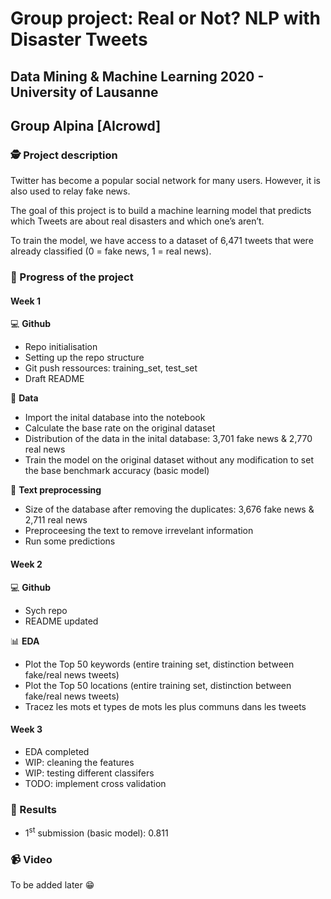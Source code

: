 # Group project: Real or Not? NLP with Disaster Tweets
## Data Mining & Machine Learning 2020 - University of Lausanne
## Group Alpina [AIcrowd]

### 🕵️ Project description

Twitter has become a popular social network for many users. However, it is also used to relay fake news.  

The goal of this project is to build a machine learning model that predicts which Tweets are about real disasters and which one’s aren’t.  

To train the model, we have access to a dataset of 6,471 tweets that were already classified (0 = fake news, 1 = real news).  

### 🚀 Progress of the project

#### Week 1

💻 **Github**

- Repo initialisation
- Setting up the repo structure
- Git push ressources: training_set, test_set
- Draft README

💾 **Data**

- Import the inital database into the notebook
- Calculate the base rate on the original dataset
- Distribution of the data in the inital database: 3,701 fake news & 2,770 real news
- Train the model on the original dataset without any modification to set the base benchmark accuracy (basic model)

🧹 **Text preprocessing**

- Size of the database after removing the duplicates: 3,676 fake news & 2,711 real news
- Preproceesing the text to remove irrevelant information
- Run some predictions

#### Week 2

💻 **Github**

- Sych repo 
- README updated

📊 **EDA**

- Plot the Top 50 keywords (entire training set, distinction between fake/real news tweets)
- Plot the Top 50 locations (entire training set, distinction between fake/real news tweets)
- Tracez les mots et types de mots les plus communs dans les tweets
#### Week 3

- EDA completed
- WIP: cleaning the features
- WIP: testing different classifers
- TODO: implement cross validation

### 🥇 Results

- 1<sup>st</sup> submission (basic model): 0.811

### 📹 Video

To be added later 😁
